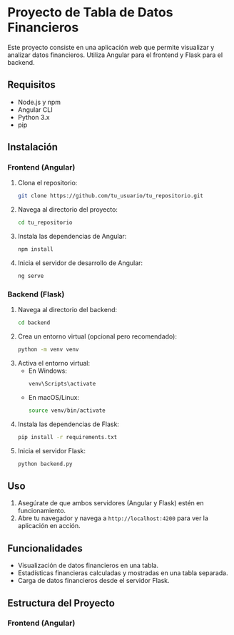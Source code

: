 # Proyecto de Tabla de Datos Financieros

Este proyecto consiste en una aplicación web que permite visualizar y analizar datos financieros. Utiliza Angular para el frontend y Flask para el backend.

## Requisitos

- Node.js y npm
- Angular CLI
- Python 3.x
- pip

## Instalación

### Frontend (Angular)

1. Clona el repositorio:
    ```bash
    git clone https://github.com/tu_usuario/tu_repositorio.git
    ```
2. Navega al directorio del proyecto:
    ```bash
    cd tu_repositorio
    ```
3. Instala las dependencias de Angular:
    ```bash
    npm install
    ```
4. Inicia el servidor de desarrollo de Angular:
    ```bash
    ng serve
    ```

### Backend (Flask)

1. Navega al directorio del backend:
    ```bash
    cd backend
    ```
2. Crea un entorno virtual (opcional pero recomendado):
    ```bash
    python -m venv venv
    ```
3. Activa el entorno virtual:
    - En Windows:
      ```bash
      venv\Scripts\activate
      ```
    - En macOS/Linux:
      ```bash
      source venv/bin/activate
      ```
4. Instala las dependencias de Flask:
    ```bash
    pip install -r requirements.txt
    ```
5. Inicia el servidor Flask:
    ```bash
    python backend.py
    ```

## Uso

1. Asegúrate de que ambos servidores (Angular y Flask) estén en funcionamiento.
2. Abre tu navegador y navega a `http://localhost:4200` para ver la aplicación en acción.

## Funcionalidades

- Visualización de datos financieros en una tabla.
- Estadísticas financieras calculadas y mostradas en una tabla separada.
- Carga de datos financieros desde el servidor Flask.

## Estructura del Proyecto

### Frontend (Angular)

